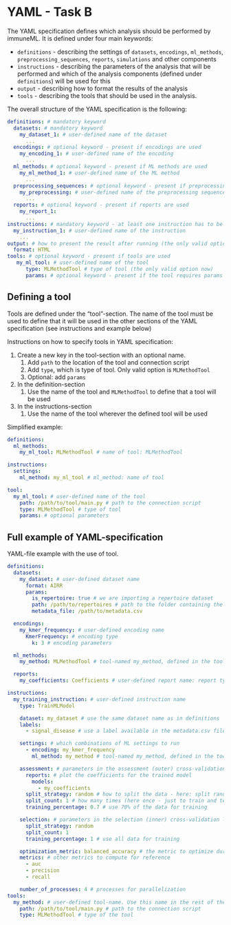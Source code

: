 # YAML - Task B

The YAML specification defines which analysis should be performed by immuneML. It is defined under four main keywords:

- `definitions` - describing the settings of `datasets`, `encodings`, `ml_methods`, `preprocessing_sequences`, `reports`, `simulations` and other components
- `instructions` - describing the parameters of the analysis that will be performed and which of the analysis components (defined under `definitions`) will be used for this
- `output` - describing how to format the results of the analysis
- `tools` - describing the tools that should be used in the analysis.

The overall structure of the YAML specification is the following:

```yaml
definitions: # mandatory keyword
  datasets: # mandatory keyword
    my_dataset_1: # user-defined name of the dataset
      ... 
  encodings: # optional keyword - present if encodings are used
    my_encoding_1: # user-defined name of the encoding
      ... 
  ml_methods: # optional keyword - present if ML methods are used
    my_ml_method_1: # user-defined name of the ML method
      ...
  preprocessing_sequences: # optional keyword - present if preprocessing sequences are used
    my_preprocessing: # user-defined name of the preprocessing sequence
      ...
  reports: # optional keyword - present if reports are used
    my_report_1:
      ... 
instructions: # mandatory keyword - at least one instruction has to be specified
  my_instruction_1: # user-defined name of the instruction
    ... 
output: # how to present the result after running (the only valid option now)
  format: HTML
tools: # optional keyword - present if tools are used
   my_ml_tool: # user-defined name of the tool
      type: MLMethodTool # type of tool (the only valid option now)
      params: # optional keyword - present if the tool requires params
```

## Defining a tool

Tools are defined under the “tool”-section. The name of the tool must be used to define that it will be used in the other sections of the YAML specification (see instructions and example below)

Instructions on how to specify tools in YAML specification:

1. Create a new key in the tool-section with an optional name.
    1. Add `path` to the location of the tool and connection script
    2. Add `type`, which is type of tool. Only valid option is `MLMethodTool`
    3. Optional: add `params`
2. In the definition-section
    1. Use the name of the tool and `MLMethodTool` to define that a tool will be used
3. In the instructions-section
    1. Use the name of the tool wherever the defined tool will be used

Simplified example: 

```yaml
definitions:
  ml_methods: 
    my_ml_tool: MLMethodTool # name of tool: MLMethodTool

instructions:
  settings:
    ml_method: my_ml_tool # ml_method: name of tool

tool:
  my_ml_tool: # user-defined name of the tool
    path: /path/to/tool/main.py # path to the connection script
    type: MLMethodTool # type of tool
    params: # optional parameters
```

## Full example of YAML-specification

YAML-file example with the use of tool. 

```yaml
definitions:
  datasets:
    my_dataset: # user-defined dataset name
      format: AIRR
      params:
        is_repertoire: true # we are importing a repertoire dataset
        path: /path/to/repertoires # path to the folder containing the repertoire .tsv files
        metadata_file: /path/to/metadata.csv

  encodings:
    my_kmer_frequency: # user-defined encoding name
      KmerFrequency: # encoding type
        k: 3 # encoding parameters

  ml_methods:
    my_method: MLMethodTool # tool-named my_method, defined in the tool-section

  reports:
    my_coefficients: Coefficients # user-defined report name: report type (no user-specified parameters)

instructions:
  my_training_instruction: # user-defined instruction name
    type: TrainMLModel

    dataset: my_dataset # use the same dataset name as in definitions
    labels:
      - signal_disease # use a label available in the metadata.csv file

    settings: # which combinations of ML settings to run
      - encoding: my_kmer_frequency
        ml_method: my_method # tool-named my_method, defined in the tool-section

    assessment: # parameters in the assessment (outer) cross-validation loop
      reports: # plot the coefficients for the trained model
        models:
          - my_coefficients
      split_strategy: random # how to split the data - here: split randomly
      split_count: 1 # how many times (here once - just to train and test)
      training_percentage: 0.7 # use 70% of the data for training

    selection: # parameters in the selection (inner) cross-validation loop
      split_strategy: random
      split_count: 1
      training_percentage: 1 # use all data for training

    optimization_metric: balanced_accuracy # the metric to optimize during nested cross-validation when comparing multiple models
    metrics: # other metrics to compute for reference
      - auc
      - precision
      - recall

    number_of_processes: 4 # processes for parallelization
tools:
  my_method: # user-defined tool-name. Use this name in the rest of the YAML-file where tool should be used
    path: /path/to/tool/main.py # path to the connection script
    type: MLMethodTool # type of the tool
```
